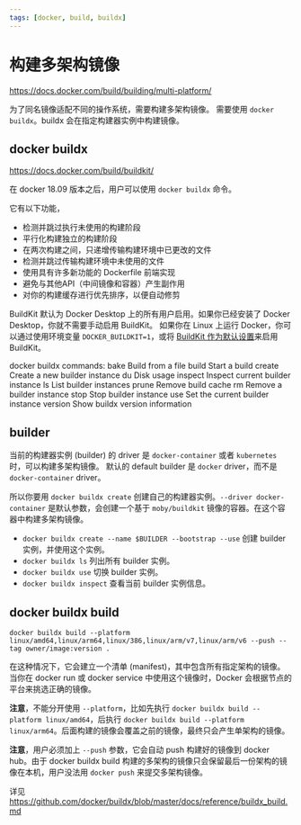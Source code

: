 ```yaml
---
tags: [docker, build, buildx]
---
```

# 构建多架构镜像

https://docs.docker.com/build/building/multi-platform/

为了同名镜像适配不同的操作系统，需要构建多架构镜像。
需要使用 `docker buildx`。buildx 会在指定构建器实例中构建镜像。

## docker buildx

https://docs.docker.com/build/buildkit/

在 docker 18.09 版本之后，用户可以使用 `docker buildx` 命令。

它有以下功能，

- 检测并跳过执行未使用的构建阶段
- 平行化构建独立的构建阶段
- 在两次构建之间，只递增传输构建环境中已更改的文件
- 检测并跳过传输构建环境中未使用的文件
- 使用具有许多新功能的 Dockerfile 前端实现
- 避免与其他API（中间镜像和容器）产生副作用
- 对你的构建缓存进行优先排序，以便自动修剪

BuildKit 默认为 Docker Desktop 上的所有用户启用。如果你已经安装了 Docker Desktop，你就不需要手动启用 BuildKit。
如果你在 Linux 上运行 Docker，你可以通过使用环境变量 `DOCKER_BUILDKIT=1`，或将 [BuildKit 作为默认设置](https://docs.docker.com/build/buildkit/#getting-started)来启用 BuildKit。

docker buildx commands:
  bake        Build from a file
  build       Start a build
  create      Create a new builder instance
  du          Disk usage
  inspect     Inspect current builder instance
  ls          List builder instances
  prune       Remove build cache
  rm          Remove a builder instance
  stop        Stop builder instance
  use         Set the current builder instance
  version     Show buildx version information

## builder

当前的构建器实例 (builder) 的 driver 是 `docker-container` 或者 `kubernetes` 时，可以构建多架构镜像。
默认的 default builder 是 `docker` driver，而不是 `docker-container` driver。

所以你要用 `docker buildx create` 创建自己的构建器实例。`--driver docker-container` 是默认参数，会创建一个基于 `moby/buildkit` 镜像的容器。在这个容器中构建多架构镜像。

- `docker buildx create --name $BUILDER --bootstrap --use` 创建 builder 实例，并使用这个实例。
- `docker buildx ls` 列出所有 builder 实例。
- `docker buildx use` 切换 builder 实例。
- `docker buildx inspect` 查看当前 builder 实例信息。

## docker buildx build

`docker buildx build --platform linux/amd64,linux/arm64,linux/386,linux/arm/v7,linux/arm/v6 --push --tag owner/image:version .`

在这种情况下，它会建立一个清单 (manifest)，其中包含所有指定架构的镜像。
当你在 docker run 或 docker service 中使用这个镜像时，Docker 会根据节点的平台来挑选正确的镜像。

**注意**，不能分开使用 `--platform`，比如先执行 `docker buildx build --platform linux/amd64`，后执行 `docker buildx build --platform linux/arm64`。后面构建的镜像会覆盖之前的镜像，最终只会产生单架构的镜像。

**注意**，用户必须加上 `--push` 参数，它会自动 push 构建好的镜像到 docker hub。由于 docker buildx build 构建的多架构的镜像只会保留最后一份架构的镜像在本机，用户没法用 `docker push` 来提交多架构镜像。

详见 https://github.com/docker/buildx/blob/master/docs/reference/buildx_build.md
